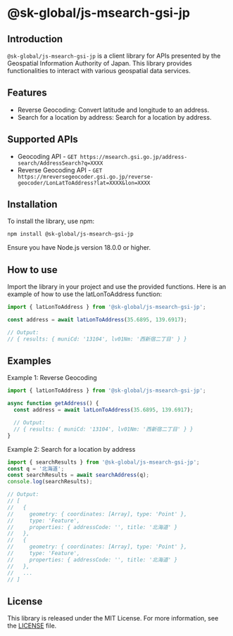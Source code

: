 # @sk-global/js-msearch-gsi-jp

## Introduction

`@sk-global/js-msearch-gsi-jp` is a client library for APIs presented by the Geospatial Information Authority of Japan. This library provides functionalities to interact with various geospatial data services.

## Features

- Reverse Geocoding: Convert latitude and longitude to an address.
- Search for a location by address: Search for a location by address.

## Supported APIs

* Geocoding API - `GET https://msearch.gsi.go.jp/address-search/AddressSearch?q=XXXX`
* Reverse Geocoding API - `GET https://mreversegeocoder.gsi.go.jp/reverse-geocoder/LonLatToAddress?lat=XXXX&lon=XXXX`


## Installation

To install the library, use npm:

```sh
npm install @sk-global/js-msearch-gsi-jp
```

Ensure you have Node.js version 18.0.0 or higher.

## How to use

Import the library in your project and use the provided functions. Here is an example of how to use the latLonToAddress function:

```js
import { latLonToAddress } from '@sk-global/js-msearch-gsi-jp';

const address = await latLonToAddress(35.6895, 139.6917);

// Output:
// { results: { muniCd: '13104', lv01Nm: '西新宿二丁目' } }
```

## Examples

Example 1: Reverse Geocoding

```js
import { latLonToAddress } from '@sk-global/js-msearch-gsi-jp';

async function getAddress() {
  const address = await latLonToAddress(35.6895, 139.6917);

  // Output:
  // { results: { muniCd: '13104', lv01Nm: '西新宿二丁目' } }
}
```

Example 2: Search for a location by address

```js
import { searchResults } from '@sk-global/js-msearch-gsi-jp';
const q = '北海道';
const searchResults = await searchAddress(q);
console.log(searchResults);

// Output:
// [
//   {
//     geometry: { coordinates: [Array], type: 'Point' },
//     type: 'Feature',
//     properties: { addressCode: '', title: '北海道' }
//   },
//   {
//     geometry: { coordinates: [Array], type: 'Point' },
//     type: 'Feature',
//     properties: { addressCode: '', title: '北海道' }
//   },
//   ...
// ]
```

## License

This library is released under the MIT License. For more information, see the [LICENSE](LICENSE) file.
